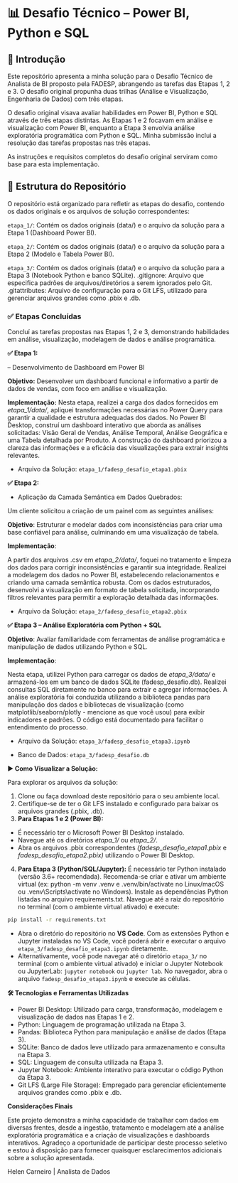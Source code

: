 # 📊 Desafio Técnico – Power BI, Python e SQL

## 🧾 Introdução

Este repositório apresenta a minha solução para o Desafio Técnico de Analista de BI proposto pela FADESP, abrangendo as tarefas das Etapas 1, 2 e 3. O desafio original propunha duas trilhas (Análise e Visualização, Engenharia de Dados) com três etapas. 

O desafio original visava avaliar habilidades em Power BI, Python e SQL através de três etapas distintas. As Etapas 1 e 2 focavam em análise e visualização com Power BI, enquanto a Etapa 3 envolvia análise exploratória programática com Python e SQL. Minha submissão inclui a resolução das tarefas propostas nas três etapas.

As instruções e requisitos completos do desafio original serviram como base para esta implementação.


## 📁 Estrutura do Repositório

O repositório está organizado para refletir as etapas do desafio, contendo os dados originais e os arquivos de solução correspondentes:

`etapa_1/`: Contém os dados originais (data/) e o arquivo da solução para a Etapa 1 (Dashboard Power BI).

`etapa_2/`: Contém os dados originais (data/) e o arquivo da solução para a Etapa 2 (Modelo e Tabela Power BI).

`etapa_3/`: Contém os dados originais (data/) e o arquivo da solução para a Etapa 3 (Notebook Python e banco SQLite).
.gitignore: Arquivo que especifica padrões de arquivos/diretórios a serem ignorados pelo Git.
.gitattributes: Arquivo de configuração para o Git LFS, utilizado para gerenciar arquivos grandes como .pbix e .db.

### ✅ Etapas Concluídas

Concluí as tarefas propostas nas Etapas 1, 2 e 3, demonstrando habilidades em análise, visualização, modelagem de dados e análise programática.

**✅ Etapa 1:** 

– Desenvolvimento de Dashboard em Power BI

**Objetivo:** 
Desenvolver um dashboard funcional e informativo a partir de dados de vendas, com foco em análise e visualização.

**Implementação:**
Nesta etapa, realizei a carga dos dados fornecidos em *etapa_1/data/*, apliquei transformações necessárias no Power Query para garantir a qualidade e estrutura adequadas dos dados. No Power BI Desktop, construí um dashboard interativo que aborda as análises solicitadas: Visão Geral de Vendas, Análise Temporal, Análise Geográfica e uma Tabela detalhada por Produto. A construção do dashboard priorizou a clareza das informações e a eficácia das visualizações para extrair insights relevantes.

- Arquivo da Solução: `etapa_1/fadesp_desafio_etapa1.pbix`

**✅ Etapa 2:** 

- Aplicação da Camada Semântica em Dados Quebrados:

Um cliente solicitou a criação de um painel com as seguintes análises:

**Objetivo**: Estruturar e modelar dados com inconsistências para criar uma base confiável para análise, culminando em uma visualização de tabela.

**Implementação**:

A partir dos arquivos .csv em *etapa_2/data/*, foquei no tratamento e limpeza dos dados para corrigir inconsistências e garantir sua integridade. Realizei a modelagem dos dados no Power BI, estabelecendo relacionamentos e criando uma camada semântica robusta. Com os dados estruturados, desenvolvi a visualização em formato de tabela solicitada, incorporando filtros relevantes para permitir a exploração detalhada das informações.

- Arquivo da Solução: `etapa_2/fadesp_desafio_etapa2.pbix`

**✅ Etapa 3 – Análise Exploratória com Python + SQL**

**Objetivo**: Avaliar familiaridade com ferramentas de análise programática e manipulação de dados utilizando Python e SQL.

**Implementação**:

Nesta etapa, utilizei Python para carregar os dados de *etapa_3/data/* e armazená-los em um banco de dados SQLite (fadesp_desafio.db). Realizei consultas SQL diretamente no banco para extrair e agregar informações. A análise exploratória foi conduzida utilizando a biblioteca pandas para manipulação dos dados e bibliotecas de visualização (como matplotlib/seaborn/plotly - mencione as que você usou) para exibir indicadores e padrões. O código está documentado para facilitar o entendimento do processo.

- Arquivo da Solução: `etapa_3/fadesp_desafio_etapa3.ipynb`

- Banco de Dados: `etapa_3/fadesp_desafio.db`

**▶️ Como Visualizar a Solução:**

Para explorar os arquivos da solução:

1. Clone ou faça download deste repositório para o seu ambiente local.
2. Certifique-se de ter o Git LFS instalado e configurado para baixar os arquivos grandes (.pbix, .db).
3. **Para Etapas 1 e 2 (Power BI):**
- É necessário ter o Microsoft Power BI Desktop instalado.
- Navegue até os diretórios *etapa_1/* ou *etapa_2/*.
- Abra os arquivos .pbix correspondentes *(fadesp_desafio_etapa1.pbix* e *fadesp_desafio_etapa2.pbix)* utilizando o Power BI Desktop.
4. **Para Etapa 3 (Python/SQL/Jupyter):**
É necessário ter Python instalado (versão 3.6+ recomendada).
Recomenda-se criar e ativar um ambiente virtual (ex: python -m venv .venv e .venv/bin/activate no Linux/macOS ou .venv\Scripts\activate no Windows).
Instale as dependências Python listadas no arquivo requirements.txt. Navegue até a raiz do repositório no terminal (com o ambiente virtual ativado) e execute:
~~~ bash
pip install -r requirements.txt
~~~

*   Abra o diretório do repositório no **VS Code**. Com as extensões Python e Jupyter instaladas no VS Code, você poderá abrir e executar o arquivo `etapa_3/fadesp_desafio_etapa3.ipynb` diretamente.
*   Alternativamente, você pode navegar até o diretório `etapa_3/` no terminal (com o ambiente virtual ativado) e iniciar o Jupyter Notebook ou JupyterLab: `jupyter notebook` ou `jupyter lab`. No navegador, abra o arquivo `fadesp_desafio_etapa3.ipynb` e execute as células.

**🛠 Tecnologias e Ferramentas Utilizadas**

- Power BI Desktop: Utilizado para carga, transformação, modelagem e visualização de dados nas Etapas 1 e 2.
- Python: Linguagem de programação utilizada na Etapa 3.
- Pandas: Biblioteca Python para manipulação e análise de dados (Etapa 3).
- SQLite: Banco de dados leve utilizado para armazenamento e consulta na Etapa 3.
- SQL: Linguagem de consulta utilizada na Etapa 3.
- Jupyter Notebook: Ambiente interativo para executar o código Python da Etapa 3.
- Git LFS (Large File Storage): Empregado para gerenciar eficientemente arquivos grandes como .pbix e .db.

**Considerações Finais**

Este projeto demonstra a minha capacidade de trabalhar com dados em diversas frentes, desde a ingestão, tratamento e modelagem até a análise exploratória programática e a criação de visualizações e dashboards interativos. Agradeço a oportunidade de participar deste processo seletivo e estou à disposição para fornecer quaisquer esclarecimentos adicionais sobre a solução apresentada.


Helen Carneiro | Analista de Dados